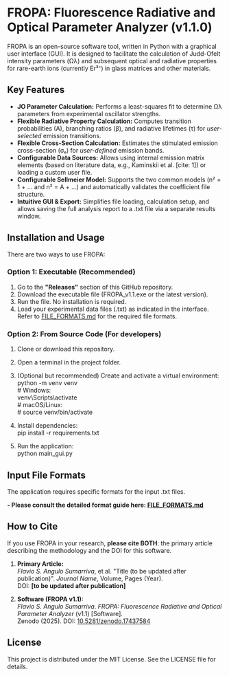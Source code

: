 # FROPA: Fluorescence Radiative and Optical Parameter Analyzer (v1.1.0)

FROPA is an open-source software tool, written in Python with a graphical user interface (GUI). It is designed to facilitate the calculation of Judd-Ofelt intensity parameters (Ωλ) and subsequent optical and radiative properties for rare-earth ions (currently Er³⁺) in glass matrices and other materials.

## Key Features

- **JO Parameter Calculation:** Performs a least-squares fit to determine Ωλ parameters from experimental oscillator strengths.  
- **Flexible Radiative Property Calculation:** Computes transition probabilities (A), branching ratios (β), and radiative lifetimes (τ) for *user-selected* emission transitions.  
- **Flexible Cross-Section Calculation:** Estimates the stimulated emission cross-section (σₑ) for *user-defined* emission bands.  
- **Configurable Data Sources:** Allows using internal emission matrix elements (based on literature data, e.g., Kaminskii et al. \[cite: 1\]) or loading a custom user file.  
- **Configurable Sellmeier Model:** Supports the two common models (n² \= 1 \+ ... and n² \= A \+ ...) and automatically validates the coefficient file structure.  
- **Intuitive GUI & Export:** Simplifies file loading, calculation setup, and allows saving the full analysis report to a .txt file via a separate results window.

## **Installation and Usage**

There are two ways to use FROPA:

### **Option 1: Executable (Recommended)**

1. Go to the **"Releases"** section of this GitHub repository.  
2. Download the executable file (FROPA\_v1.1.exe or the latest version).  
3. Run the file. No installation is required.  
4. Load your experimental data files (.txt) as indicated in the interface. Refer to [FILE\_FORMATS.md](https://www.google.com/search?q=FILE_FORMATS.md) for the required file formats.

### **Option 2: From Source Code (For developers)**

1. Clone or download this repository.  
2. Open a terminal in the project folder.  
3. (Optional but recommended) Create and activate a virtual environment:  
   python \-m venv venv  
   \# Windows:  
   venv\\Scripts\\activate  
   \# macOS/Linux:  
   \# source venv/bin/activate

4. Install dependencies:  
   pip install \-r requirements.txt

5. Run the application:  
   python main\_gui.py

## **Input File Formats**

The application requires specific formats for the input .txt files.

**\- Please consult the detailed format guide here: [FILE_FORMATS.md](FILE_FORMATS.md)**

## **How to Cite**

If you use FROPA in your research, **please cite BOTH**: the primary article describing the methodology and the DOI for this software.

1. **Primary Article:**  
   *Flavio S. Angulo Sumarriva*, et al. "Title (to be updated after publication)". *Journal Name*, Volume, Pages (Year).  
   DOI: **[to be updated after publication]**

2. **Software (FROPA v1.1):**  
   *Flavio S. Angulo Sumarriva*. *FROPA: Fluorescence Radiative and Optical Parameter Analyzer* (v1.1) [Software].  
   Zenodo (2025). DOI: [10.5281/zenodo.17437584](https://doi.org/10.5281/zenodo.17437584)
## **License**

This project is distributed under the MIT License. See the LICENSE file for details.